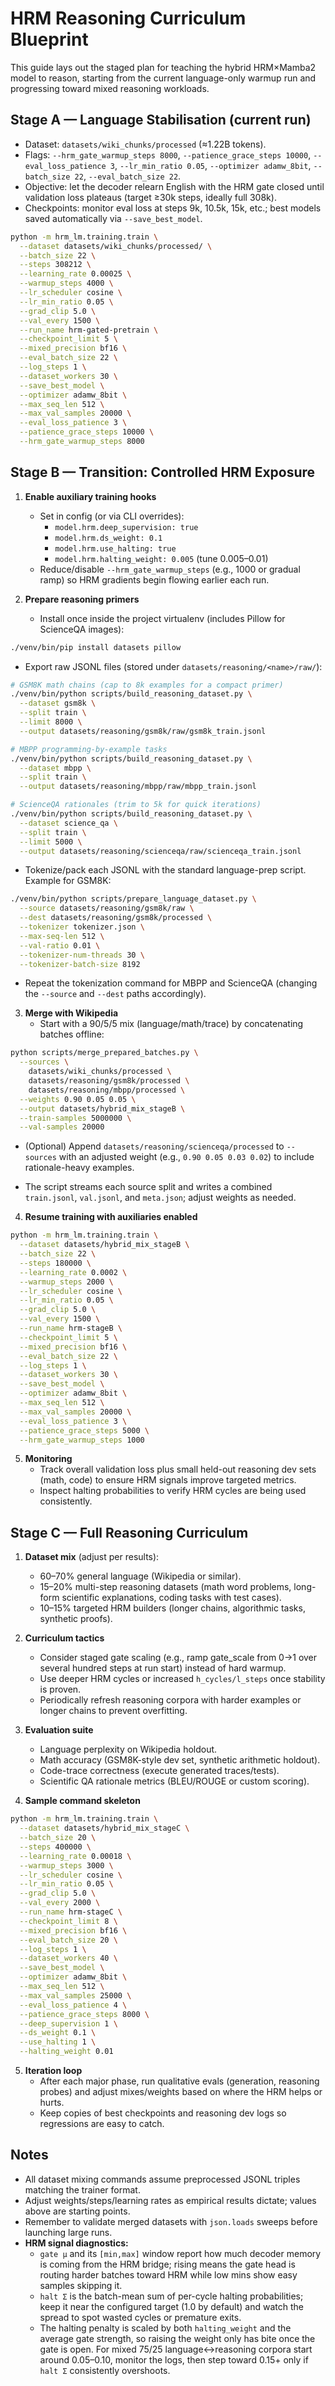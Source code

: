 # HRM Reasoning Curriculum Blueprint

This guide lays out the staged plan for teaching the hybrid HRM×Mamba2 model to reason, starting from the current language-only warmup run and progressing toward mixed reasoning workloads.

## Stage A — Language Stabilisation (current run)
- Dataset: `datasets/wiki_chunks/processed` (≈1.22B tokens).
- Flags: `--hrm_gate_warmup_steps 8000`, `--patience_grace_steps 10000`, `--eval_loss_patience 3`, `--lr_min_ratio 0.05`, `--optimizer adamw_8bit`, `--batch_size 22`, `--eval_batch_size 22`.
- Objective: let the decoder relearn English with the HRM gate closed until validation loss plateaus (target ≥30k steps, ideally full 308k).
- Checkpoints: monitor eval loss at steps 9k, 10.5k, 15k, etc.; best models saved automatically via `--save_best_model`.

```bash
python -m hrm_lm.training.train \
  --dataset datasets/wiki_chunks/processed/ \
  --batch_size 22 \
  --steps 308212 \
  --learning_rate 0.00025 \
  --warmup_steps 4000 \
  --lr_scheduler cosine \
  --lr_min_ratio 0.05 \
  --grad_clip 5.0 \
  --val_every 1500 \
  --run_name hrm-gated-pretrain \
  --checkpoint_limit 5 \
  --mixed_precision bf16 \
  --eval_batch_size 22 \
  --log_steps 1 \
  --dataset_workers 30 \
  --save_best_model \
  --optimizer adamw_8bit \
  --max_seq_len 512 \
  --max_val_samples 20000 \
  --eval_loss_patience 3 \
  --patience_grace_steps 10000 \
  --hrm_gate_warmup_steps 8000
```

## Stage B — Transition: Controlled HRM Exposure
1. **Enable auxiliary training hooks**
   - Set in config (or via CLI overrides):
     - `model.hrm.deep_supervision: true`
     - `model.hrm.ds_weight: 0.1`
     - `model.hrm.use_halting: true`
     - `model.hrm.halting_weight: 0.005` (tune 0.005–0.01)
   - Reduce/disable `--hrm_gate_warmup_steps` (e.g., 1000 or gradual ramp) so HRM gradients begin flowing earlier each run.

2. **Prepare reasoning primers**
   - Install once inside the project virtualenv (includes Pillow for ScienceQA images):

```bash
./venv/bin/pip install datasets pillow
```

   - Export raw JSONL files (stored under `datasets/reasoning/<name>/raw/`):

```bash
# GSM8K math chains (cap to 8k examples for a compact primer)
./venv/bin/python scripts/build_reasoning_dataset.py \
  --dataset gsm8k \
  --split train \
  --limit 8000 \
  --output datasets/reasoning/gsm8k/raw/gsm8k_train.jsonl

# MBPP programming-by-example tasks
./venv/bin/python scripts/build_reasoning_dataset.py \
  --dataset mbpp \
  --split train \
  --output datasets/reasoning/mbpp/raw/mbpp_train.jsonl

# ScienceQA rationales (trim to 5k for quick iterations)
./venv/bin/python scripts/build_reasoning_dataset.py \
  --dataset science_qa \
  --split train \
  --limit 5000 \
  --output datasets/reasoning/scienceqa/raw/scienceqa_train.jsonl
```

   - Tokenize/pack each JSONL with the standard language-prep script. Example for GSM8K:

```bash
./venv/bin/python scripts/prepare_language_dataset.py \
  --source datasets/reasoning/gsm8k/raw \
  --dest datasets/reasoning/gsm8k/processed \
  --tokenizer tokenizer.json \
  --max-seq-len 512 \
  --val-ratio 0.01 \
  --tokenizer-num-threads 30 \
  --tokenizer-batch-size 8192
```

   - Repeat the tokenization command for MBPP and ScienceQA (changing the `--source` and `--dest` paths accordingly).

3. **Merge with Wikipedia**
   - Start with a 90/5/5 mix (language/math/trace) by concatenating batches offline:

```bash
python scripts/merge_prepared_batches.py \
  --sources \
    datasets/wiki_chunks/processed \
    datasets/reasoning/gsm8k/processed \
    datasets/reasoning/mbpp/processed \
  --weights 0.90 0.05 0.05 \
  --output datasets/hybrid_mix_stageB \
  --train-samples 5000000 \
  --val-samples 20000
```

   - (Optional) Append `datasets/reasoning/scienceqa/processed` to `--sources` with an adjusted weight (e.g., `0.90 0.05 0.03 0.02`) to include rationale-heavy examples.

   - The script streams each source split and writes a combined `train.jsonl`, `val.jsonl`, and `meta.json`; adjust weights as needed.

4. **Resume training with auxiliaries enabled**

```bash
python -m hrm_lm.training.train \
  --dataset datasets/hybrid_mix_stageB \
  --batch_size 22 \
  --steps 180000 \
  --learning_rate 0.0002 \
  --warmup_steps 2000 \
  --lr_scheduler cosine \
  --lr_min_ratio 0.05 \
  --grad_clip 5.0 \
  --val_every 1500 \
  --run_name hrm-stageB \
  --checkpoint_limit 5 \
  --mixed_precision bf16 \
  --eval_batch_size 22 \
  --log_steps 1 \
  --dataset_workers 30 \
  --save_best_model \
  --optimizer adamw_8bit \
  --max_seq_len 512 \
  --max_val_samples 20000 \
  --eval_loss_patience 3 \
  --patience_grace_steps 5000 \
  --hrm_gate_warmup_steps 1000
```

5. **Monitoring**
   - Track overall validation loss plus small held-out reasoning dev sets (math, code) to ensure HRM signals improve targeted metrics.
   - Inspect halting probabilities to verify HRM cycles are being used consistently.

## Stage C — Full Reasoning Curriculum
1. **Dataset mix** (adjust per results):
   - 60–70% general language (Wikipedia or similar).
   - 15–20% multi-step reasoning datasets (math word problems, long-form scientific explanations, coding tasks with test cases).
   - 10–15% targeted HRM builders (longer chains, algorithmic tasks, synthetic proofs).

2. **Curriculum tactics**
   - Consider staged gate scaling (e.g., ramp gate_scale from 0→1 over several hundred steps at run start) instead of hard warmup.
   - Use deeper HRM cycles or increased `h_cycles/l_steps` once stability is proven.
   - Periodically refresh reasoning corpora with harder examples or longer chains to prevent overfitting.

3. **Evaluation suite**
   - Language perplexity on Wikipedia holdout.
   - Math accuracy (GSM8K-style dev set, synthetic arithmetic holdout).
   - Code-trace correctness (execute generated traces/tests).
   - Scientific QA rationale metrics (BLEU/ROUGE or custom scoring).

4. **Sample command skeleton**

```bash
python -m hrm_lm.training.train \
  --dataset datasets/hybrid_mix_stageC \
  --batch_size 20 \
  --steps 400000 \
  --learning_rate 0.00018 \
  --warmup_steps 3000 \
  --lr_scheduler cosine \
  --lr_min_ratio 0.05 \
  --grad_clip 5.0 \
  --val_every 2000 \
  --run_name hrm-stageC \
  --checkpoint_limit 8 \
  --mixed_precision bf16 \
  --eval_batch_size 20 \
  --log_steps 1 \
  --dataset_workers 40 \
  --save_best_model \
  --optimizer adamw_8bit \
  --max_seq_len 512 \
  --max_val_samples 25000 \
  --eval_loss_patience 4 \
  --patience_grace_steps 8000 \
  --deep_supervision 1 \
  --ds_weight 0.1 \
  --use_halting 1 \
  --halting_weight 0.01
```

5. **Iteration loop**
   - After each major phase, run qualitative evals (generation, reasoning probes) and adjust mixes/weights based on where the HRM helps or hurts.
   - Keep copies of best checkpoints and reasoning dev logs so regressions are easy to catch.

## Notes
- All dataset mixing commands assume preprocessed JSONL triples matching the trainer format.
- Adjust weights/steps/learning rates as empirical results dictate; values above are starting points.
- Remember to validate merged datasets with `json.loads` sweeps before launching large runs.
- **HRM signal diagnostics:**
  - `gate μ` and its `[min,max]` window report how much decoder memory is coming from the HRM bridge; rising means the gate head is routing harder batches toward HRM while low mins show easy samples skipping it.
  - `halt Σ` is the batch-mean sum of per-cycle halting probabilities; keep it near the configured target (1.0 by default) and watch the spread to spot wasted cycles or premature exits.
  - The halting penalty is scaled by both `halting_weight` and the average gate strength, so raising the weight only has bite once the gate is open. For mixed 75/25 language↔reasoning corpora start around 0.05–0.10, monitor the logs, then step toward 0.15+ only if `halt Σ` consistently overshoots.
